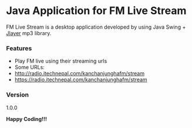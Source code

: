# Java Application for FM Live Stream
FM Live Stream is a desktop application developed by using Java Swing + [Jlayer](http://www.javazoom.net/javalayer/javalayer.html) mp3 library.

### Features
  - Play FM live using their streaming urls 
  - Some URLs:
  - http://radio.itechnepal.com/kanchanjunghafm/stream                       
  - https://radio.itechnepal.com/kanchanjunghafm/stream

### Version
1.0.0

**Happy Coding!!!**
